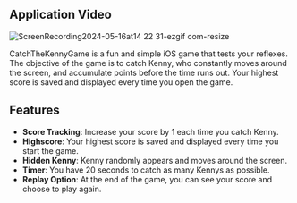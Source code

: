 ## Application Video
![ScreenRecording2024-05-16at14 22 31-ezgif com-resize](https://github.com/ademmergen/CatchTheKennyGame/assets/159759443/6ad2539f-5e97-4fab-b71f-36aebe08390a)


CatchTheKennyGame is a fun and simple iOS game that tests your reflexes. The objective of the game is to catch Kenny, who constantly moves around the screen, and accumulate points before the time runs out. Your highest score is saved and displayed every time you open the game.

## Features

- **Score Tracking**: Increase your score by 1 each time you catch Kenny.
- **Highscore**: Your highest score is saved and displayed every time you start the game.
- **Hidden Kenny**: Kenny randomly appears and moves around the screen.
- **Timer**: You have 20 seconds to catch as many Kennys as possible.
- **Replay Option**: At the end of the game, you can see your score and choose to play again.
